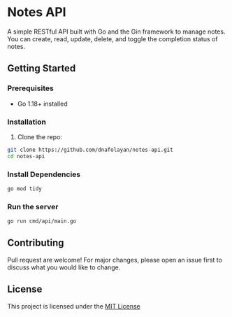 # Notes API

A simple RESTful API built with Go and the Gin framework to manage notes. You can create, read, update, delete, and toggle the completion status of notes.

## Getting Started

### Prerequisites

-   Go 1.18+ installed

### Installation

1. Clone the repo:

```bash
git clone https://github.com/dnafolayan/notes-api.git
cd notes-api
```

### Install Dependencies

```bash
go mod tidy
```

### Run the server

```bash
go run cmd/api/main.go
```

## Contributing

Pull request are welcome! For major changes, please open an issue first to discuss what you would like to change.

## License

This project is licensed under the [MIT License](./LICENSE)

